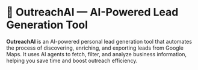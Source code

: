 # 🚀 OutreachAI — AI-Powered Lead Generation Tool

**OutreachAI** is an AI-powered personal lead generation tool that automates the process of discovering, enriching, and exporting leads from Google Maps. It uses AI agents to fetch, filter, and analyze business information, helping you save time and boost outreach efficiency.

